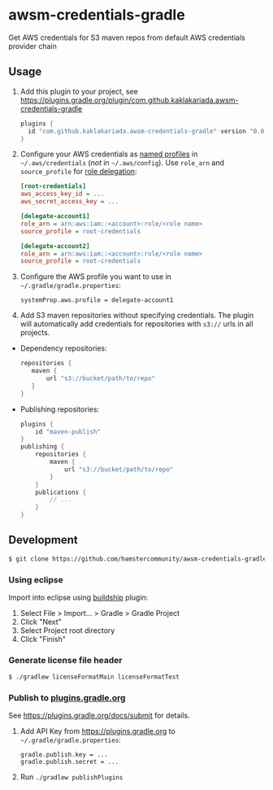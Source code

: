 # awsm-credentials-gradle
Get AWS credentials for S3 maven repos from default AWS credentials provider chain

## Usage

1. Add this plugin to your project, see https://plugins.gradle.org/plugin/com.github.kaklakariada.awsm-credentials-gradle

    ```gradle
    plugins {
      id "com.github.kaklakariada.awsm-credentials-gradle" version "0.0.1"
    }
    ```
2. Configure your AWS credentials as [named profiles](http://docs.aws.amazon.com/cli/latest/userguide/cli-chap-getting-started.html#cli-multiple-profiles) in `~/.aws/credentials` (*not* in `~/.aws/config`). Use `role_arn` and `source_profile` for [role delegation](http://docs.aws.amazon.com/cli/latest/topic/config-vars.html#using-aws-iam-roles):

    ```ini
    [root-credentials]
    aws_access_key_id = ...
    aws_secret_access_key = ...
    
    [delegate-account1]
    role_arn = arn:aws:iam::<account>:role/<role name>
    source_profile = root-credentials
    
    [delegate-account2]
    role_arn = arn:aws:iam::<account>:role/<role name>
    source_profile = root-credentials
    ```
3. Configure the AWS profile you want to use in `~/.gradle/gradle.properties`:

    ```properties
    systemProp.aws.profile = delegate-account1
    ```
4. Add S3 maven repositories without specifying credentials. The plugin will automatically add credentials for repositories with `s3://` urls in all projects.
  * Dependency repositories:

    ```gradle
    repositories {
       maven {
           url "s3://bucket/path/to/repo"
       }
    }
    ```
  * Publishing repositories:

    ```gradle
    plugins {
        id "maven-publish"
    }
    publishing {
        repositories {
            maven {
                url "s3://bucket/path/to/repo"
            }
        }
        publications {
            // ...
        }
    }
    ```


## Development

```bash
$ git clone https://github.com/hamstercommunity/awsm-credentials-gradle.git
```

### Using eclipse

Import into eclipse using [buildship](https://projects.eclipse.org/projects/tools.buildship) plugin:

1. Select File > Import... > Gradle > Gradle Project
2. Click "Next"
3. Select Project root directory
4. Click "Finish"

### Generate license file header

```bash
$ ./gradlew licenseFormatMain licenseFormatTest
```

### Publish to [plugins.gradle.org](https://plugins.gradle.org)

See https://plugins.gradle.org/docs/submit for details.

1. Add API Key from https://plugins.gradle.org to `~/.gradle/gradle.properties`:

    ```
    gradle.publish.key = ...
    gradle.publish.secret = ...
    ```
2. Run `./gradlew publishPlugins`
